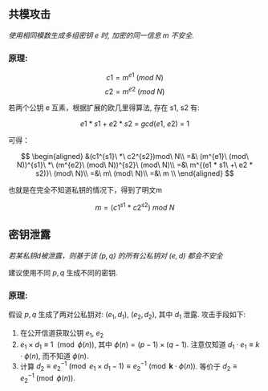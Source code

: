 ## 共模攻击
*使用相同模数生成多组密钥 $e$ 时, 加密的同一信息 $m$ 不安全.* 

### 原理:
$$c1 = m^{e1}\ (mod\ N)$$
$$c2 = m^{e2}\ (mod\ N)$$

若两个公钥 e 互素，根据扩展的欧几里得算法, 存在 s1, s2 有:

$$e1 * s1 + e2 * s2\ =\ gcd(e1,\ e2)\ =\ 1$$

可得：

$$
\begin{aligned}
&(c1^{s1}\ *\ c2^{s2})mod\ N\\
=&\ (m^{e1}\ (mod\ N))^{s1}\ *\ (m^{e2}\ (mod\ N))^{s2}\ (mod\ N)\\
=&\ m^{(e1 * s1\ +\ e2 * s2)}\ (mod\ N)\\
=&\ m\ (mod\ N)\\
=&\ m \\
\end{aligned}
$$

也就是在完全不知道私钥的情况下，得到了明文m

$$
m = (c1^{s1}\ *\ c2^{s2})\ mod\ N
$$

## 密钥泄露
*若某私钥d被泄露，则基于该 $(p, q)$ 的所有公私钥对 $(e, d)$ 都会不安全*

建议使用不同 $p,q$ 生成不同的密钥.

### 原理:

假设 $p,q$ 生成了两对公私钥对: $(e_{1},d_{1})$, $(e_{2},d_{2})$, 其中 $d_{1}$ 泄露. 攻击手段如下:

1. 在公开信道获取公钥 $e_{1}$, $e_{2}$
2. $e_{1}\times d_{1}\equiv 1\ \pmod{\phi(n)}$, 其中 $\phi(n)=(p-1)\times(q-1)$. 注意仅知道 $d_{1}\cdot e_{1}\equiv k\cdot\phi(n)$, 而不知道 $\phi(n)$.
3. 计算 $d_{2}\equiv e_{2}^{-1}\pmod{e_{1}\times d_{1}-1}\equiv e_{2}^{-1}\pmod{\mathbf{k}\cdot \phi(n)}$. 等价于 $d_{2}\equiv e_{2}^{-1}\pmod{\phi{(n)}}$.
